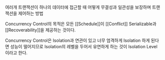 여러개 트랜잭션이 하나의 데이터에 접근할 때 어떻게 무결성과 일관성을 보장하며 트랜잭션을 제어하는 방법

Concurrency Control의 목적은 모든 [[Schedule]]이 [[Conflict]] Serializable과 [[Recoverability]]을 제공하는 것이다.

Concurrency Control은 Isolation과 연관이 있고
너무 엄격하게 Isolation 하게 된다면 성능이 떨어지므로 Isolation의 레벨을 두어서 유연하게 하는 것이
Isolation Level이라고 한다.